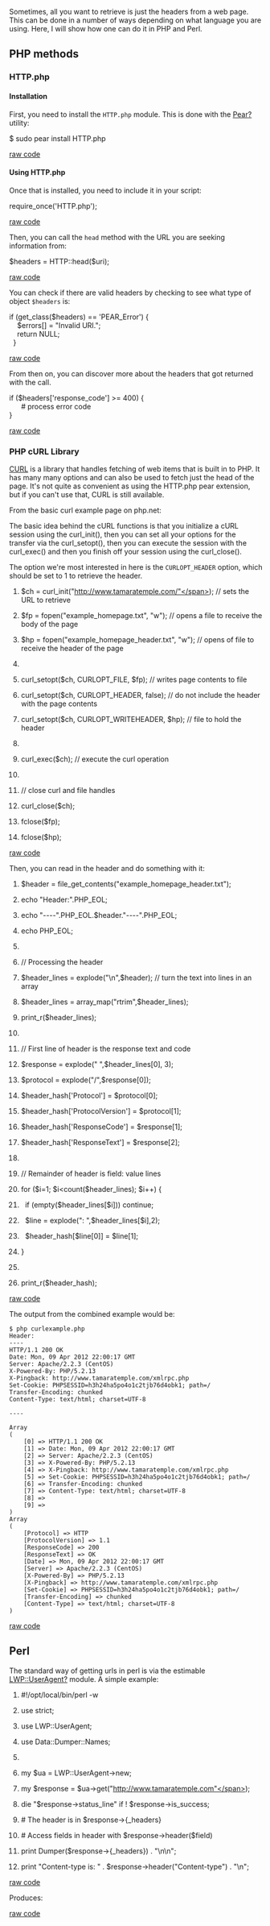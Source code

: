 <div id="wikitext">

<span id="excerpt"></span> Sometimes, all you want to retrieve is just
the headers from a web page. This can be done in a number of ways
depending on what language you are using. Here, I will show how one can
do it in PHP and Perl. <span id="excerptend"></span>

<span id="php"></span>

PHP methods
-----------

### HTTP.php

#### Installation

First, you need to install the `HTTP.php` module. This is done with the
[Pear](http://wiki.tamouse.org?n=Technology.Pear?action=edit)[?](http://wiki.tamouse.org?n=Technology.Pear?action=edit)
utility:

<div class="vspace">

</div>

<div id="sourceblock1" class="sourceblock">

<div class="sourceblocktext">

<div class="bash">

<span class="co4">\$ </span><span class="kw2">sudo</span> pear <span
class="kw2">install</span> HTTP.php

</div>

</div>

<div class="sourceblocklink">

[raw
code](http://wiki.tamouse.org?n=Technology.GettingTheHeadOfAWebPage?action=sourceblock&num=1)

</div>

</div>

<div class="vspace">

</div>

#### Using HTTP.php

Once that is installed, you need to include it in your script:

<div id="sourceblock2" class="sourceblock">

<div class="sourceblocktext">

<div class="php">

<span class="kw1">require\_once</span><span class="br0">(</span><span
class="st_h">'HTTP.php'</span><span class="br0">)</span><span
class="sy0">;</span>

</div>

</div>

<div class="sourceblocklink">

[raw
code](http://wiki.tamouse.org?n=Technology.GettingTheHeadOfAWebPage?action=sourceblock&num=2)

</div>

</div>

Then, you can call the `head` method with the URL you are seeking
information from:

<div id="sourceblock3" class="sourceblock">

<div class="sourceblocktext">

<div class="php">

<span class="re0">\$headers</span> <span class="sy0">=</span> HTTP<span
class="sy0">::</span><span class="me2">head</span><span
class="br0">(</span><span class="re0">\$uri</span><span
class="br0">)</span><span class="sy0">;</span>

</div>

</div>

<div class="sourceblocklink">

[raw
code](http://wiki.tamouse.org?n=Technology.GettingTheHeadOfAWebPage?action=sourceblock&num=3)

</div>

</div>

You can check if there are valid headers by checking to see what type of
object `$headers` is:

<div id="sourceblock4" class="sourceblock">

<div class="sourceblocktext">

<div class="php">

<span class="kw1">if</span> <span class="br0">(</span><span
class="kw3">get\_class</span><span class="br0">(</span><span
class="re0">\$headers</span><span class="br0">)</span> <span
class="sy0">==</span> <span class="st_h">'PEAR\_Error'</span><span
class="br0">)</span> <span class="br0">{</span>\
     <span class="re0">\$errors</span><span class="br0">[</span><span
class="br0">]</span> <span class="sy0">=</span> <span
class="st0">"Invalid URI."</span><span class="sy0">;</span>\
     <span class="kw1">return</span> <span class="kw4">NULL</span><span
class="sy0">;</span>\
   <span class="br0">}</span>

</div>

</div>

<div class="sourceblocklink">

[raw
code](http://wiki.tamouse.org?n=Technology.GettingTheHeadOfAWebPage?action=sourceblock&num=4)

</div>

</div>

From then on, you can discover more about the headers that got returned
with the call.

<div id="sourceblock5" class="sourceblock">

<div class="sourceblocktext">

<div class="php">

<span class="kw1">if</span> <span class="br0">(</span><span
class="re0">\$headers</span><span class="br0">[</span><span
class="st_h">'response\_code'</span><span class="br0">]</span> <span
class="sy0">\>=</span> <span class="nu0">400</span><span
class="br0">)</span> <span class="br0">{</span>\
       <span class="co2">\# process error code\
 </span><span class="br0">}</span>

</div>

</div>

<div class="sourceblocklink">

[raw
code](http://wiki.tamouse.org?n=Technology.GettingTheHeadOfAWebPage?action=sourceblock&num=5)

</div>

</div>

<div class="vspace">

</div>

### PHP cURL Library

[CURL](http://us2.php.net/manual/en/book.curl.php) is a library that
handles fetching of web items that is built in to PHP. It has many many
options and can also be used to fetch just the head of the page. It's
not quite as convenient as using the HTTP.php pear extension, but if you
can't use that, CURL is still available.

From the basic curl example page on php.net:

<div class="vspace">

</div>

<div class="indent">

The basic idea behind the cURL functions is that you initialize a cURL
session using the curl\_init(), then you can set all your options for
the transfer via the curl\_setopt(), then you can execute the session
with the curl\_exec() and then you finish off your session using the
curl\_close().

</div>

The option we're most interested in here is the `CURLOPT_HEADER` option,
which should be set to 1 to retrieve the header.

<div class="vspace">

</div>

<div id="sourceblock6" class="sourceblock">

<div class="sourceblocktext">

<div class="php">

1.  <div class="de1">

    <span class="re0">\$ch</span> <span class="sy0">=</span> <span
    class="kw3">curl\_init</span><span class="br0">(</span><span
    class="st0">"http://www.tamaratemple.com/"</span><span
    class="br0">)</span><span class="sy0">;</span> <span class="co1">//
    sets the URL to retrieve</span>

    </div>

2.  <div class="de1">

    <span class="re0">\$fp</span> <span class="sy0">=</span> <span
    class="kw3">fopen</span><span class="br0">(</span><span
    class="st0">"example\_homepage.txt"</span><span class="sy0">,</span>
    <span class="st0">"w"</span><span class="br0">)</span><span
    class="sy0">;</span> <span class="co1">// opens a file to receive
    the body of the page</span>

    </div>

3.  <div class="de1">

    <span class="re0">\$hp</span> <span class="sy0">=</span> <span
    class="kw3">fopen</span><span class="br0">(</span><span
    class="st0">"example\_homepage\_header.txt"</span><span
    class="sy0">,</span> <span class="st0">"w"</span><span
    class="br0">)</span><span class="sy0">;</span> <span class="co1">//
    opens of file to receive the header of the page</span>

    </div>

4.  <div class="de1">

     

    </div>

5.  <div class="de2">

    <span class="kw3">curl\_setopt</span><span class="br0">(</span><span
    class="re0">\$ch</span><span class="sy0">,</span> CURLOPT\_FILE<span
    class="sy0">,</span> <span class="re0">\$fp</span><span
    class="br0">)</span><span class="sy0">;</span> <span class="co1">//
    writes page contents to file</span>

    </div>

6.  <div class="de1">

    <span class="kw3">curl\_setopt</span><span class="br0">(</span><span
    class="re0">\$ch</span><span class="sy0">,</span>
    CURLOPT\_HEADER<span class="sy0">,</span> <span
    class="kw4">false</span><span class="br0">)</span><span
    class="sy0">;</span> <span class="co1">// do not include the header
    with the page contents</span>

    </div>

7.  <div class="de1">

    <span class="kw3">curl\_setopt</span><span class="br0">(</span><span
    class="re0">\$ch</span><span class="sy0">,</span>
    CURLOPT\_WRITEHEADER<span class="sy0">,</span> <span
    class="re0">\$hp</span><span class="br0">)</span><span
    class="sy0">;</span> <span class="co1">// file to hold the
    header</span>

    </div>

8.  <div class="de1">

     

    </div>

9.  <div class="de1">

    <span class="kw3">curl\_exec</span><span class="br0">(</span><span
    class="re0">\$ch</span><span class="br0">)</span><span
    class="sy0">;</span> <span class="co1">// execute the curl
    operation</span>

    </div>

10. <div class="de2">

     

    </div>

11. <div class="de1">

    <span class="co1">// close curl and file handles</span>

    </div>

12. <div class="de1">

    <span class="kw3">curl\_close</span><span class="br0">(</span><span
    class="re0">\$ch</span><span class="br0">)</span><span
    class="sy0">;</span>

    </div>

13. <div class="de1">

    <span class="kw3">fclose</span><span class="br0">(</span><span
    class="re0">\$fp</span><span class="br0">)</span><span
    class="sy0">;</span>

    </div>

14. <div class="de1">

    <span class="kw3">fclose</span><span class="br0">(</span><span
    class="re0">\$hp</span><span class="br0">)</span><span
    class="sy0">;</span>

    </div>

</div>

</div>

<div class="sourceblocklink">

[raw
code](http://wiki.tamouse.org?n=Technology.GettingTheHeadOfAWebPage?action=sourceblock&num=6)

</div>

</div>

Then, you can read in the header and do something with it:

<div class="vspace">

</div>

<div id="sourceblock7" class="sourceblock">

<div class="sourceblocktext">

<div class="php">

1.  <div class="de1">

    <span class="re0">\$header</span> <span class="sy0">=</span> <span
    class="kw3">file\_get\_contents</span><span
    class="br0">(</span><span
    class="st0">"example\_homepage\_header.txt"</span><span
    class="br0">)</span><span class="sy0">;</span>

    </div>

2.  <div class="de1">

    <span class="kw1">echo</span> <span
    class="st0">"Header:"</span><span class="sy0">.</span>PHP\_EOL<span
    class="sy0">;</span>

    </div>

3.  <div class="de1">

    <span class="kw1">echo</span> <span class="st0">"----"</span><span
    class="sy0">.</span>PHP\_EOL<span class="sy0">.</span><span
    class="re0">\$header</span><span class="sy0">.</span><span
    class="st0">"----"</span><span class="sy0">.</span>PHP\_EOL<span
    class="sy0">;</span>

    </div>

4.  <div class="de1">

    <span class="kw1">echo</span> PHP\_EOL<span class="sy0">;</span>

    </div>

5.  <div class="de2">

     

    </div>

6.  <div class="de1">

    <span class="co1">// Processing the header</span>

    </div>

7.  <div class="de1">

    <span class="re0">\$header\_lines</span> <span class="sy0">=</span>
    <span class="kw3">explode</span><span class="br0">(</span><span
    class="st0">"<span class="es1">\\n</span>"</span><span
    class="sy0">,</span><span class="re0">\$header</span><span
    class="br0">)</span><span class="sy0">;</span> <span class="co1">//
    turn the text into lines in an array</span>

    </div>

8.  <div class="de1">

    <span class="re0">\$header\_lines</span> <span class="sy0">=</span>
    <span class="kw3">array\_map</span><span class="br0">(</span><span
    class="st0">"rtrim"</span><span class="sy0">,</span><span
    class="re0">\$header\_lines</span><span class="br0">)</span><span
    class="sy0">;</span>

    </div>

9.  <div class="de1">

    <span class="kw3">print\_r</span><span class="br0">(</span><span
    class="re0">\$header\_lines</span><span class="br0">)</span><span
    class="sy0">;</span>

    </div>

10. <div class="de2">

     

    </div>

11. <div class="de1">

    <span class="co1">// First line of header is the response text and
    code</span>

    </div>

12. <div class="de1">

    <span class="re0">\$response</span> <span class="sy0">=</span> <span
    class="kw3">explode</span><span class="br0">(</span><span
    class="st0">" "</span><span class="sy0">,</span><span
    class="re0">\$header\_lines</span><span class="br0">[</span><span
    class="nu0">0</span><span class="br0">]</span><span
    class="sy0">,</span> <span class="nu0">3</span><span
    class="br0">)</span><span class="sy0">;</span>

    </div>

13. <div class="de1">

    <span class="re0">\$protocol</span> <span class="sy0">=</span> <span
    class="kw3">explode</span><span class="br0">(</span><span
    class="st0">"/"</span><span class="sy0">,</span><span
    class="re0">\$response</span><span class="br0">[</span><span
    class="nu0">0</span><span class="br0">]</span><span
    class="br0">)</span><span class="sy0">;</span>

    </div>

14. <div class="de1">

    <span class="re0">\$header\_hash</span><span
    class="br0">[</span><span class="st_h">'Protocol'</span><span
    class="br0">]</span> <span class="sy0">=</span> <span
    class="re0">\$protocol</span><span class="br0">[</span><span
    class="nu0">0</span><span class="br0">]</span><span
    class="sy0">;</span>

    </div>

15. <div class="de2">

    <span class="re0">\$header\_hash</span><span
    class="br0">[</span><span class="st_h">'ProtocolVersion'</span><span
    class="br0">]</span> <span class="sy0">=</span> <span
    class="re0">\$protocol</span><span class="br0">[</span><span
    class="nu0">1</span><span class="br0">]</span><span
    class="sy0">;</span>

    </div>

16. <div class="de1">

    <span class="re0">\$header\_hash</span><span
    class="br0">[</span><span class="st_h">'ResponseCode'</span><span
    class="br0">]</span> <span class="sy0">=</span> <span
    class="re0">\$response</span><span class="br0">[</span><span
    class="nu0">1</span><span class="br0">]</span><span
    class="sy0">;</span>

    </div>

17. <div class="de1">

    <span class="re0">\$header\_hash</span><span
    class="br0">[</span><span class="st_h">'ResponseText'</span><span
    class="br0">]</span> <span class="sy0">=</span> <span
    class="re0">\$response</span><span class="br0">[</span><span
    class="nu0">2</span><span class="br0">]</span><span
    class="sy0">;</span>

    </div>

18. <div class="de1">

     

    </div>

19. <div class="de1">

    <span class="co1">// Remainder of header is field: value
    lines</span>

    </div>

20. <div class="de2">

    <span class="kw1">for</span> <span class="br0">(</span><span
    class="re0">\$i</span><span class="sy0">=</span><span
    class="nu0">1</span><span class="sy0">;</span> <span
    class="re0">\$i</span><span class="sy0">\<</span><span
    class="kw3">count</span><span class="br0">(</span><span
    class="re0">\$header\_lines</span><span class="br0">)</span><span
    class="sy0">;</span> <span class="re0">\$i</span><span
    class="sy0">++</span><span class="br0">)</span> <span
    class="br0">{</span>

    </div>

21. <div class="de1">

      <span class="kw1">if</span> <span class="br0">(</span><span
    class="kw3">empty</span><span class="br0">(</span><span
    class="re0">\$header\_lines</span><span class="br0">[</span><span
    class="re0">\$i</span><span class="br0">]</span><span
    class="br0">)</span><span class="br0">)</span> <span
    class="kw1">continue</span><span class="sy0">;</span>

    </div>

22. <div class="de1">

      <span class="re0">\$line</span> <span class="sy0">=</span> <span
    class="kw3">explode</span><span class="br0">(</span><span
    class="st0">": "</span><span class="sy0">,</span><span
    class="re0">\$header\_lines</span><span class="br0">[</span><span
    class="re0">\$i</span><span class="br0">]</span><span
    class="sy0">,</span><span class="nu0">2</span><span
    class="br0">)</span><span class="sy0">;</span>

    </div>

23. <div class="de1">

      <span class="re0">\$header\_hash</span><span
    class="br0">[</span><span class="re0">\$line</span><span
    class="br0">[</span><span class="nu0">0</span><span
    class="br0">]</span><span class="br0">]</span> <span
    class="sy0">=</span> <span class="re0">\$line</span><span
    class="br0">[</span><span class="nu0">1</span><span
    class="br0">]</span><span class="sy0">;</span>

    </div>

24. <div class="de1">

    <span class="br0">}</span>

    </div>

25. <div class="de2">

     

    </div>

26. <div class="de1">

    <span class="kw3">print\_r</span><span class="br0">(</span><span
    class="re0">\$header\_hash</span><span class="br0">)</span><span
    class="sy0">;</span>

    </div>

</div>

</div>

<div class="sourceblocklink">

[raw
code](http://wiki.tamouse.org?n=Technology.GettingTheHeadOfAWebPage?action=sourceblock&num=7)

</div>

</div>

The output from the combined example would be:

<div id="sourceblock9" class="codeblock">

<div class="codeblocktext">

    $ php curlexample.php 
    Header:
    ----
    HTTP/1.1 200 OK
    Date: Mon, 09 Apr 2012 22:00:17 GMT
    Server: Apache/2.2.3 (CentOS)
    X-Powered-By: PHP/5.2.13
    X-Pingback: http://www.tamaratemple.com/xmlrpc.php
    Set-Cookie: PHPSESSID=h3h24ha5po4o1c2tjb76d4obk1; path=/
    Transfer-Encoding: chunked
    Content-Type: text/html; charset=UTF-8

    ----

    Array
    (
        [0] => HTTP/1.1 200 OK
        [1] => Date: Mon, 09 Apr 2012 22:00:17 GMT
        [2] => Server: Apache/2.2.3 (CentOS)
        [3] => X-Powered-By: PHP/5.2.13
        [4] => X-Pingback: http://www.tamaratemple.com/xmlrpc.php
        [5] => Set-Cookie: PHPSESSID=h3h24ha5po4o1c2tjb76d4obk1; path=/
        [6] => Transfer-Encoding: chunked
        [7] => Content-Type: text/html; charset=UTF-8
        [8] => 
        [9] => 
    )
    Array
    (
        [Protocol] => HTTP
        [ProtocolVersion] => 1.1
        [ResponseCode] => 200
        [ResponseText] => OK
        [Date] => Mon, 09 Apr 2012 22:00:17 GMT
        [Server] => Apache/2.2.3 (CentOS)
        [X-Powered-By] => PHP/5.2.13
        [X-Pingback] => http://www.tamaratemple.com/xmlrpc.php
        [Set-Cookie] => PHPSESSID=h3h24ha5po4o1c2tjb76d4obk1; path=/
        [Transfer-Encoding] => chunked
        [Content-Type] => text/html; charset=UTF-8
    )

</div>

<div class="codeblocklink">

[raw
code](http://wiki.tamouse.org?n=Technology.GettingTheHeadOfAWebPage?action=sourceblock&num=9)

</div>

</div>

<span id="phpend"></span>

<span id="perl"></span>

Perl
----

The standard way of getting urls in perl is via the estimable
[LWP::UserAgent](http://wiki.tamouse.org?n=Technology.LWPUserAgent?action=edit)[?](http://wiki.tamouse.org?n=Technology.LWPUserAgent?action=edit)
module. A simple example:

<div class="vspace">

</div>

<div id="sourceblock8" class="sourceblock">

<div class="sourceblocktext">

<div class="perl">

1.  <div class="de1">

    <span class="co1">\#!/opt/local/bin/perl -w</span>

    </div>

2.  <div class="de1">

    <span class="kw2">use</span> strict<span class="sy0">;</span>

    </div>

3.  <div class="de1">

    <span class="kw2">use</span> LWP<span class="sy0">::</span><span
    class="me2">UserAgent</span><span class="sy0">;</span>

    </div>

4.  <div class="de1">

    <span class="kw2">use</span> Data<span class="sy0">::</span><span
    class="me2">Dumper</span><span class="sy0">::</span><span
    class="me2">Names</span><span class="sy0">;</span>

    </div>

5.  <div class="de2">

     

    </div>

6.  <div class="de1">

    <span class="kw1">my</span> <span class="re0">\$ua</span> <span
    class="sy0">=</span> LWP<span class="sy0">::</span><span
    class="me2">UserAgent</span><span class="sy0">-\></span><span
    class="kw2">new</span><span class="sy0">;</span>

    </div>

7.  <div class="de1">

    <span class="kw1">my</span> <span class="re0">\$response</span>
    <span class="sy0">=</span> <span class="re0">\$ua</span><span
    class="sy0">-\></span><span class="me1">get</span><span
    class="br0">(</span><span
    class="st0">"http://www.tamaratemple.com"</span><span
    class="br0">)</span><span class="sy0">;</span>

    </div>

8.  <div class="de1">

    <span class="kw3">die</span> <span
    class="st0">"\$response-\>status\_line"</span> <span
    class="kw1">if</span> <span class="sy0">!</span> <span
    class="re0">\$response</span><span class="sy0">-\></span><span
    class="me1">is\_success</span><span class="sy0">;</span>

    </div>

9.  <div class="de1">

    <span class="co1">\# The header is in
    \$response-\>{\_headers}</span>

    </div>

10. <div class="de2">

    <span class="co1">\# Access fields in header with
    \$response-\>header(\$field)</span>

    </div>

11. <div class="de1">

    <span class="kw3">print</span> Dumper<span class="br0">(</span><span
    class="re0">\$response</span><span class="sy0">-\></span><span
    class="br0">{</span>\_headers<span class="br0">}</span><span
    class="br0">)</span> <span class="sy0">.</span> <span
    class="st0">"<span class="es0">\\n</span><span
    class="es0">\\n</span>"</span><span class="sy0">;</span>

    </div>

12. <div class="de1">

    <span class="kw3">print</span> <span class="st0">"Content-type is:
    "</span> <span class="sy0">.</span> <span
    class="re0">\$response</span><span class="sy0">-\></span><span
    class="me1">header</span><span class="br0">(</span><span
    class="st0">"Content-type"</span><span class="br0">)</span> <span
    class="sy0">.</span> <span class="st0">"<span
    class="es0">\\n</span>"</span><span class="sy0">;</span>

    </div>

</div>

</div>

<div class="sourceblocklink">

[raw
code](http://wiki.tamouse.org?n=Technology.GettingTheHeadOfAWebPage?action=sourceblock&num=8)

</div>

</div>

Produces:

<div class="vspace">

</div>

<div id="sourceblock10" class="codeblock">

<div class="codeblocktext">

</div>

<div class="codeblocklink">

[raw
code](http://wiki.tamouse.org?n=Technology.GettingTheHeadOfAWebPage?action=sourceblock&num=10)

</div>

</div>

<span id="perlend"></span>

<div class="vspace">

</div>

</div>
